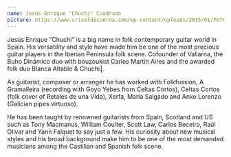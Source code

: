 ```yaml
---
name: Jesús Enrique "Chuchi" Cuadrado
picture: https://www.crisoldecuerda.com/wp-content/uploads/2015/01/FOTO-CHUCHI-300x201.jpg
---
```


Jesús Enrique “Chuchi” is a big name in folk contemporary guitar world in Spain. His versatility and style have made him be one of the most precious guitar players in the Iberian Peninsula folk scene. Cofounder of Vallarna, the Buho Dinámico duo with bouzoukist Carlos Martín Aires and the awarded folk duo Blanca Altable & Chuchi⎮.

As guitarist, composer or arranger he has worked with Folkfussion, A Gramalleira (recording with Goyo Yebes from Celtas Cortos), Celtas Cortos (folk cover of Retales de una Vida), Xerfa, María Salgado and Anxo Lorenzo (Galician pipes virtuoso).

He has been taught by renowned guitarists from Spain, Scotland and US such as Tony Macmanus, William Coulter, Scott Law, Carlos Beceiro, Raúl Olivar and Yann Falquet to say just a few. His curiosity about new musical styles and his broad background make him to be one of the most demanded musicians among the Castilian and Spanish folk scene.
